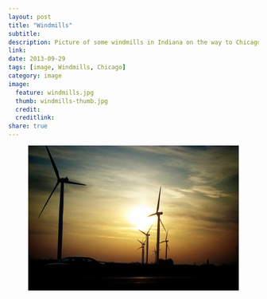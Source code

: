 ```yaml
---
layout: post
title: "Windmills"
subtitle:
description: Picture of some windmills in Indiana on the way to Chicago, IL.
link:
date: 2013-09-29
tags: [image, Windmills, Chicago]
category: image
image:
  feature: windmills.jpg
  thumb: windmills-thumb.jpg
  credit:
  creditlink:
share: true
---
```

<figure>
  <a href="/images/windmills.jpg"><img src="/images/windmills.jpg" alt="Windmills"></a>
</figure>
